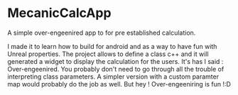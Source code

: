 # MecanicCalcApp

A simple over-engeenired app to for pre established calculation.

I made it to learn how to build for android and as a way to have fun with Unreal properties.
The project allows to define a class c++ and it will generated a widget to display the calculation for the users.
It's has I said : Over-engeenired. You probably don't need to go through all the trouble of interpreting class parameters. A simpler version with a custom paramter map would probably do the job as well.
But hey ! Over-engeeniring is fun !:D 
